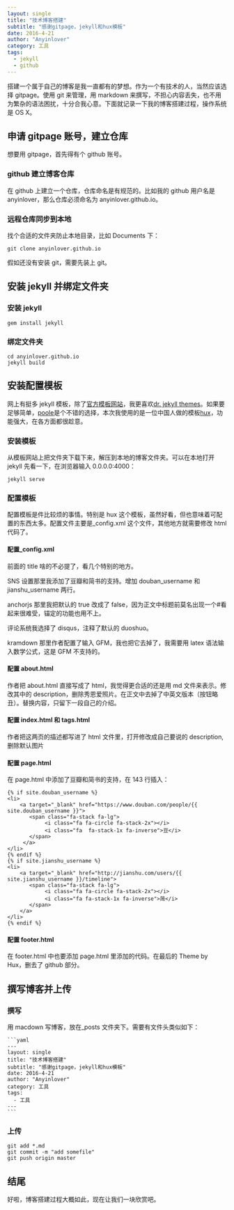 ```yaml
---
layout: single
title: "技术博客搭建"
subtitle: "感谢gitpage，jekyll和hux模板"
date: 2016-4-21
author: "Anyinlover"
category: 工具
tags:
  - jekyll
  - github
---
```


搭建一个属于自己的博客是我一直都有的梦想。作为一个有技术的人，当然应该选择 gitpage。使用 git 来管理，用 markdown 来撰写，不担心内容丢失，也不用为繁杂的语法困扰，十分合我心意。下面就记录一下我的博客搭建过程，操作系统是 OS X。

## 申请 gitpage 账号，建立仓库

想要用 gitpage，首先得有个 github 账号。

### github 建立博客仓库

在 github 上建立一个仓库，仓库命名是有规范的。比如我的 github 用户名是 anyinlover，那么仓库必须命名为 anyinlover.github.io。

### 远程仓库同步到本地

找个合适的文件夹防止本地目录，比如 Documents 下：

    git clone anyinlover.github.io

假如还没有安装 git，需要先装上 git。

## 安装 jekyll 并绑定文件夹

### 安装 jekyll

    gem install jekyll

### 绑定文件夹

    cd anyinlover.github.io
    jekyll build

## 安装配置模板

网上有挺多 jekyll 模板，除了[官方模板网站](http://jekyllthemes.org)，我更喜欢[dr. jekyll themes](https://drjekyllthemes.github.io)。如果要足够简单，[poole](http://getpoole.com)是个不错的选择，本次我使用的是一位中国人做的模板[hux](https://github.com/Huxpro/huxpro.github.io)，功能强大，在各方面都很趁意。

### 安装模板

从模板网站上把文件夹下载下来，解压到本地的博客文件夹。可以在本地打开 jekyll 先看一下，在浏览器输入 0.0.0.0:4000：

    jekyll serve

### 配置模板

配置模板是件比较烦的事情。特别是 hux 这个模板，虽然好看，但也意味着可配置的东西太多。配置文件主要是\_config.xml 这个文件，其他地方就需要修改 html 代码了。

#### 配置\_config.xml

前面的 title 啥的不必提了，看几个特别的地方。

SNS 设置那里我添加了豆瓣和简书的支持。增加 douban_username 和 jianshu_username 两行。

anchorjs 那里我把默认的 true 改成了 false，因为正文中标题前莫名出现一个#看起来很难受，锚定的功能也用不上。

评论系统我选择了 disqus，注释了默认的 duoshuo。

kramdown 那里作者配置了输入 GFM，我也把它去掉了，我需要用 latex 语法输入数学公式，这是 GFM 不支持的。

#### 配置 about.html

作者把 about.html 直接写成了 html，我觉得更合适的还是用 md 文件来表示。修改其中的 description，删除秀恩爱照片。在正文中去掉了中英文版本（按钮略丑）。替换内容，只留下一段自己的介绍。

#### 配置 index.html 和 tags.html

作者把这两页的描述都写进了 html 文件里，打开修改成自己要说的 description,删除默认图片

#### 配置 page.html

在 page.html 中添加了豆瓣和简书的支持，在 143 行插入：

    {% if site.douban_username %}
    <li>
        <a target="_blank" href="https://www.douban.com/people/{{ site.douban_username }}">
           <span class="fa-stack fa-lg">
                <i class="fa fa-circle fa-stack-2x"></i>
                <i class="fa  fa-stack-1x fa-inverse">豆</i>
           </span>
         </a>
    </li>
    {% endif %}
    {% if site.jianshu_username %}
    <li>
        <a target="_blank" href="http://jianshu.com/users/{{ site.jianshu_username }}/timeline">
           <span class="fa-stack fa-lg">
                <i class="fa fa-circle fa-stack-2x"></i>
                <i class="fa fa-stack-1x fa-inverse">简</i>
           </span>
        </a>
    </li>
    {% endif %}

#### 配置 footer.html

在 footer.html 中也要添加 page.html 里添加的代码。在最后的 Theme by Hux，删去了 github 部分。

## 撰写博客并上传

### 撰写

用 macdown 写博客，放在\_posts 文件夹下。需要有文件头类似如下：

    ```yaml
    ---
    layout: single
    title: "技术博客搭建"
    subtitle: "感谢gitpage，jekyll和hux模板"
    date: 2016-4-21
    author: "Anyinlover"
    category: 工具
    tags:
      - 工具
    ---
    ```

### 上传

    git add *.md
    git commit -m "add somefile"
    git push origin master

## 结尾

好啦，博客搭建过程大概如此，现在让我们一块欣赏吧。
